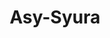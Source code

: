 ---
title: "Asy-Syura"
arabic: "الشورى"
no: 42
arabic_no: ٤٢
ayah: 53
prev: fussilat
next: az-zukhruf
---